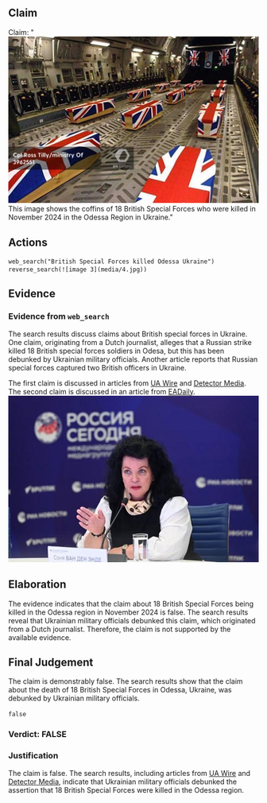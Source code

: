 ## Claim
Claim: "![image 3](media/4.jpg) This image shows the coffins of 18 British Special Forces who were killed in November 2024 in the Odessa Region in Ukraine."

## Actions
```
web_search("British Special Forces killed Odessa Ukraine")
reverse_search(![image 3](media/4.jpg))
```

## Evidence
### Evidence from `web_search`
The search results discuss claims about British special forces in Ukraine. One claim, originating from a Dutch journalist, alleges that a Russian strike killed 18 British special forces soldiers in Odesa, but this has been debunked by Ukrainian military officials. Another article reports that Russian special forces captured two British officers in Ukraine.

The first claim is discussed in articles from [UA Wire](https://www.uawire.org/false-allegations-of-british-sas-casualties-in-odesa-dutch-journalist-s-controversial-claims-debunked-by-ukrainian-military) and [Detector Media](https://disinfo.detector.media/en/post/russian-aircraft-allegedly-destroyed-a-british-special-forces-group-in-odesa). The second claim is discussed in an article from [EADaily](https://eadaily.com/en/news/2025/08/04/these-are-not-tourists-two-british-colonels-were-captured-by-russian-special-forces). ![image 1595](media/2025-08-07_18-53-1754592782-712556.jpg)


## Elaboration
The evidence indicates that the claim about 18 British Special Forces being killed in the Odessa region in November 2024 is false. The search results reveal that Ukrainian military officials debunked this claim, which originated from a Dutch journalist. Therefore, the claim is not supported by the available evidence.


## Final Judgement
The claim is demonstrably false. The search results show that the claim about the death of 18 British Special Forces in Odessa, Ukraine, was debunked by Ukrainian military officials.

`false`

### Verdict: FALSE

### Justification
The claim is false. The search results, including articles from [UA Wire](https://www.uawire.org/false-allegations-of-british-sas-casualties-in-odesa-dutch-journalist-s-controversial-claims-debunked-by-ukrainian-military) and [Detector Media](https://disinfo.detector.media/en/post/russian-aircraft-allegedly-destroyed-a-british-special-forces-group-in-odesa), indicate that Ukrainian military officials debunked the assertion that 18 British Special Forces were killed in the Odessa region.
